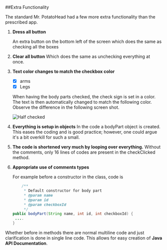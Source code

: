 ##Extra Functionality

The standard Mr. PotatoHead had a few more extra functionality than the prescribed app. 



1. **Dress all button**

   An extra button on the bottom left of the screen which does the same as checking all the boxes

2. **Clear all button**
   Which does the same as unchecking everything at once. 

3. **Text color changes to match the checkbox color**

   - [x] arms
   - [x] Legs

   When having the body parts checked, the check sign is set in a color. The text is then automatically changed to match the following color. Observe the difference in the following screen shot. 

   ![Half checked](https://github.com/artix15/Mr.-PotatoHead/blob/master/doc/vertical%20-%20few%20selected.png)

4. **Everything is setup in objects**
   In the code a bodyPart object is created. This eases the coding and is good practice; however, one could argue it's a bit overkill for such a small. 

5. **The code is shortened very much by looping over everything.**
   Without the comments, only 16 lines of codes are present in the checkClicked method.

6. **Appropriate use of comments types**

   For example before a constructor in the class, code is

   ```java
       /**
        * Default constructor for body part
        * @param name
        * @param id
        * @param checkboxId
        */
   public bodyPart(String name, int id, int checkboxId) {
    ....   
   }
   ```

Whether before in methods there are normal multiline code and just clarification is done in single line code. This allows for easy creation of **Java API Documentation**. 



